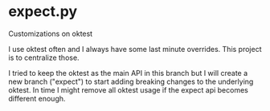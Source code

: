 # expect.py
Customizations on oktest

I use oktest often and I always have some last minute overrides. This project is to centralize those.

I tried to keep the oktest as the main API in this branch but I will create a new branch ("expect") to 
start adding breaking changes to the underlying oktest. In time I might remove all oktest usage if the 
expect api becomes different enough.